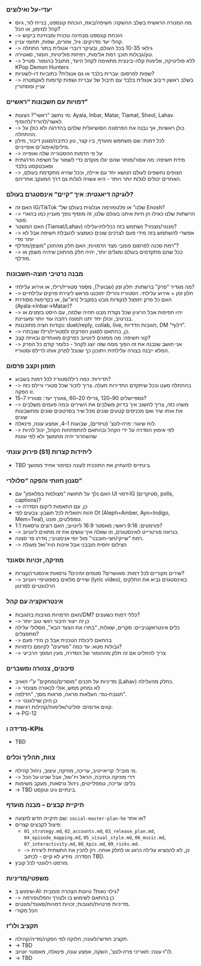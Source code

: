 ### יעדי-על ואילוצים

- מה המטרה הראשית בשלב ההשקה: חשיפה/באזז, הוכחת קונספט, בניית לור, גיוס קהל למימון, או הכל?
- -> הוכחת קונספט מבחינה טכנית ומבחינת ביקוש
- קהלי יעד מדויקים: גיל, אזורים, שפות, תחומי עניין.
- -> גילאי 10-35 בכל העולם, ובעיקר דוברי אנגלית בתור התחלה
- טון/גבולות תוכן: רמת אלימות, רמיזות פוליטיות, הומור, סאטירה.
- -> ללא פוליטיקה, אלימות קלה-בינונית מתאימה לקהל היעד, מתובל בהומור. סטייל KPop Demon Hunters
- שפות לפרסום: עברית בלבד או גם אנגלית? כתוביות דו-לשוניות?
- -> בשלב ראשון דיבוב אנגלית בלבד עם תיבול של עברית ושפות קדומות לאקסטרה עניין ומסתורין

### דמויות עם חשבונות “ראשיים”

- מי נחשב “ראשי”? הצעות: Ayala, Inbar, Matar, Tiamat, Sheol, Lahav. לאשר/להוריד/להוסיף.
- -> כולן ראשיות, אך נבנה את הפרסונה הסושיאלית שלהם בהדרגה ולא כולן על ההתחלה.
- לכל דמות: שם משתמש מועדף, ביו קצר, טון כתיבה/סגנון דיבור, מילון מילים/אימוג’ים אופייניים.
- -> על פי הדמות ההסטוריה שלה ואופייה
- מידת חשיפה: מה אסור/מותר שהם יגלו מוקדם כדי לשמור על חשיפה הדרגתית וסאבטקסט בלבד
- -> הצופים נחשפים לעולם הנושא יחד עם איילה, וככל שהיא מתקדמת בעולם, האחרים יכולים לגלות יותר ויותר - היא עשויה לגלות גם דרך המעקב אחריהם.

### לוגיקה דיאגטית: איך “קיים” אינסטגרם בעולם?

- האם זה IG/TikTok “שלנו” או פלטפורמה אנלוגית בעולם של Enosh?
- -> הרשתות שלנו כאילו הן חיות איתנו בעולם שלנו, זה מוסיף נופך מעניין כמו בהארי פוטר.
- האם המשטר (Tiamat/Lahav) מנטר/מצנזר? נשתמש בזה ככלילת‑עלילה?
- -> אפשרי להשתמש בזה מידי פעם לצרכים שונים כאמצעי להגבלת חשיפה אבל לא יותר מדי
- רמת סכנה לפרסום פומבי מצד הדמויות; האם חלק מהתוכן “מוצפן/מודלף”?
- -> ככל שהם מתקדמים בעולם ומגלים יותר, יהיה חלק מהתוכן שיהיה מוצפן או מודלף.

### מבנה נרטיבי חוצה-חשבונות

- מה מגדיר “פרק” ברשתות: חלון זמן (שבועי?), מספר סטוריז/רילז, או אירוע עלילתי?
- -> חלון זמן + אירוע עלילתי. הסטוריז והרילז יתוכננו מראש ליצירת פרקים עלילתיים
- האם כל פרק יתפצל לנקודות מבט במקביל (רא”ש), או בקדימות מסודרת (Ayala→Inbar→Matar)?
- -> יהיו חפיפות אבל הרעיון שכל נקודת מבט תהיה שלמה, עם היסט בזמנים או בנרטיב, וכולן יחד יתנו תמונה רחבה עוד יותר ומעניינת.
- נקודות חציה מתוכננות: duet/reply, collab, live, תגובות הדדיות, DM “דלוף”.
- -> כן, בהתאם לסגנון הפרקים ולסטוריז/רילז שנבחרו.
- קווי חשיפה: מה ממזגים ליוטיוב כפרקים מאוחדים ובאיזה קצב?
- -> אני חושב שנבנה את זה הפוך ממה שזה יוצג לקהל - כלומר קודם כל הפרק המלא ייבנה בצורה עלילתית ויתוכנן כך שנוכל לפרק אותו לרילס וסטוריז.

### תזמון וקצב פרסום

- תדירות: כמה רילז/סטוריז לכל דמות בשבוע?
- -> בהתחלה מעט וככל שיתקדם התדירות תעלה. צריך לזכור שכל סטורי ורילס כזה זו הפקה.
- אורך יעד: סטוריז 7–15s, רילז 20–60s, ספיישלים 90–120s?
- -> משהו כזה, צריך לחשוב איך בדיוק משלבים את השירים וכמה פעמים משלבים את אותו שיר ואם מכניסים קטעים שונים מכל שיר בסרטונים שונים ומחשבונות שונים
- לוח שיגור: פרה‑לונצ’ (טיזרים), שבועות 1–4, אמצע עונה, פינאלה.
- -> לפי אימוץ הסדרה על ידי הקהל ובהתאם להתפתחות הקהל, יכול להיות שהשחרור יהיה מתמשך ולא לפי עונות

### פירוק עונתי (S1) ליחידות קצרות

- TBD בינתיים להעתיק את התוכנית לעונה כסיפור אחיד ממושך.

### סגנון חזותי והפקה “סלולרי”

- האם נלך על תחושה “מצולמת בפלאפון” עם UI דמוי‑IG (סטיקרים, polls, captions)?
- -> כן, עם התאמות ליקום הסדרה
- זהות ויזואלית לכל חשבון: צבעים לפי Ot (Aleph=Amber, Ayn=Indigo, Mem=Teal), טמפלטים, פונט.
- פורמטים: 9:16 ראשי; מאסטר 16:9 ליוטיוב; האם רוצים גרסאות 1:1?
- -> כנראה פורטרייט לאינסטגרם, וזו שאלה איך עושים את זה מתאים ליוטיוב.
- רמת “שייקי/חצי‑חובבני” מול יופי אנימטיבי; מדרג פר סצנה.
- -> הצילום יחסית חובבני אבל איכות הויז׳ואל מעולה

### מוזיקה, זכויות וסאונד

- שירים מקוריים לכל דמות: מאושרים? סטמים זמינים? גרסאות אינסטרו/קצרות?
- -> שירים מלאים בספוטיפיי ויוטיוב (lyric video), באינסטגרם נביא את החלקים הרלוונטיים לסרטון

### אינטראקציה עם קהל

- האם הדמויות מגיבות בתגובות/DM? כללי דמות כשעונים?
- -> כן זה ייצור חיבור רגשי טוב יותר
- כלים אינטראקטיביים: סקרים, שאלות, “בחרו את הצעד הבא”, מסלולי עלילה מתפצלים?
- -> בהתאם ליכולת הטכנית אבל כן מידי פעם
- גבולות מטא: עד כמה “מודעים” לקיומם כדמויות?
- -> צריך להחליט אם זה חלק מההומור של הסדרה, מעין המסך הרביעי

### סיכונים, צנזורה ומשברים

- מדיניות על תכנים “מוסרים/נמחקים” ע”י האויב (Lahav) כחלק מהעלילה.
- -> לא נמחק ממש, אולי לכאורה מצונזר
- תגובת‑נגד: העלאות מראה, מראות מסך, “הדלפה”.
- -> כן היכן שרלוונטי
- קווים אדומים: פוליטי/אלימות/קהילות רגישות.
- -> PG-12

### מדידה ו-KPIs

- TBD

### צוות, תהליך וכלים

- מי מוביל: קריאייטיב, עריכה, מוזיקה, עיצוב, ניהול קהילה.
- -> דדי מוזיקה וכתיבה, הראל ויז׳ואל, אבל שנינו על הכל
- כלים: עריכה, טמפלייטים, ניהול גרסאות, מעקב משימות.
- -> TBD בינתיים גיט וטקסט.

### תיקיית קבצים – מבנה מועדף

- שם תיקייה חדש להצעה: `social-master-plan-he` או אחר?
- פיצול לקבצים קצרים:
  - `01_strategy.md`, `02_accounts.md`, `03_release_plan.md`, `04_episode_mapping.md`, `05_visual_style.md`, `06_music.md`, `07_interactivity.md`, `08_kpis.md`, `09_risks.md`.
  - -> כן, לא להמציא עלילה כרגע או לחלק אותה. רק להכין את התשתית ליצירת הסדרה. מידע לא קיים - לכתוב TBD.
- פורמט רלוונטי לכל קובץ.

### משפטי/מדיניות

- שימוש ב‑AI: גילוי נאות? טיוטת הצהרה פומבית?
- -> כן בהתאם לשימוש בו ולצורך והפלטפורמה
- מדיניות פרטיות/תגובות; זכויות דמויות/סאונד/פונטים.
- הכל מקורי

### תקציב ולו”ז

- תקציב חודשי/לעונה; חלוקה לפי הפקה/מדיה/קהילה.
- -> TBD
- לו”ז עונה: תאריכי פרה‑לונצ’, השקה, אמצע עונה, פינאלה, מאסטר יוטיוב.
- -> TBD
